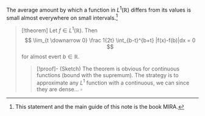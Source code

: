 The average amount by which a function in $L^1(\mathbb{R})$ differs from its values is small almost everywhere on small intervals.[^1]

> [!theorem]
> Let $f \in L^1(\mathbb{R})$. Then 
> $$
> \lim_{t \downarrow 0} \frac 1{2t} \int_{b-t}^{b+t} |f(x)-f(b)|dx = 0
> $$
> for almost evert $b \in\mathbb{R}$.
> > [!proof]-
> > (Sketch) The theorem is obvious for continuous functions (bound with the supremum). The strategy is to approximate any $L^1$ function with a continuous, we can since they are dense$\dots$ $\square$




[^1]: This statement and the main guide of this note is the book MIRA.